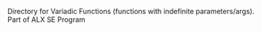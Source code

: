 Directory for Variadic Functions (functions with indefinite parameters/args). Part of ALX SE Program
